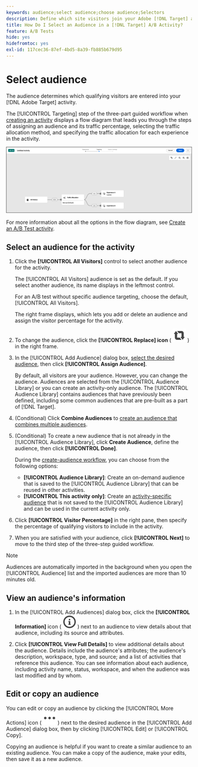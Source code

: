 ```yaml
---
keywords: audience;select audience;choose audience;Selectors
description: Define which site visitors join your Adobe [!DNL Target] activity based on audience criteria.
title: How Do I Select an Audience in a [!DNL Target] A/B Activity?
feature: A/B Tests
hide: yes
hidefromtoc: yes
exl-id: 117cec36-87ef-4bd5-8a39-fb885b679d95
---
```

# Select audience

The audience determines which qualifying visitors are entered into your [!DNL Adobe Target] activity.

The [!UICONTROL Targeting] step of the three-part guided workflow when [creating an activity](/help/main/c-activities/t-test-ab/t-test-create-ab/test-create-ab-beta.md) displays a flow diagram that leads you through the steps of assigning an audience and its traffic percentage, selecting the traffic allocation method, and specifying the traffic allocation for each experience in the activity.

![A/B Test Targeting step](/help/main/c-activities/t-test-ab/t-test-create-ab/assets/ab_flow-new-ui.png)

For more information about all the options in the flow diagram, see [Create an A/B Test activity](/help/main/c-activities/t-test-ab/t-test-create-ab/test-create-ab-beta.md).

## Select an audience for the activity

1. Click the **[!UICONTROL All Visitors]** control to select another audience for the activity.

   The [!UICONTROL All Visitors] audience is set as the default. If you select another audience, its name displays in the leftmost control.

   For an A/B test without specific audience targeting, choose the default, [!UICONTROL All Visitors].

   The right frame displays, which lets you add or delete an audience and assign the visitor percentage for the activity.

1. To change the audience, click the **[!UICONTROL Replace] icon** ( ![Replace icon](/help/main/assets/icons/Retweet.svg) ) in the right frame.

1. In the [!UICONTROL Add Audience] dialog box, [select the desired audience](/help/main/c-activities/t-test-ab/t-test-create-ab/ab-audience.md), then click **[!UICONTROL Assign Audience]**.

   By default, all visitors are your audience. However, you can change the audience. Audiences are selected from the [!UICONTROL Audience Library] or you can create an activity-only audience. The [!UICONTROL Audience Library] contains audiences that have previously been defined, including some common audiences that are pre-built as a part of [!DNL Target]. 

1. (Conditional) Click **Combine Audiences** to [create an audience that combines multiple audiences](/help/main/c-target/combining-multiple-audiences.md). 

1. (Conditional) To create a new audience that is not already in the [!UICONTROL Audience Library], click **Create Audience**, define the audience, then click **[!UICONTROL Done]**. 

    During the [create-audience workflow](/help/main/c-target/c-audiences/audiences.md), you can choose from the following options:

    * **[!UICONTROL Audience Library]**: Create an on-demand audience that is saved to the [!UICONTROL Audience Library] that can be reused in other activities.
    * **[!UICONTROL This activity only]**: Create an [activity-specific audience](/help/main/c-target/creating-activity-only-audience.md) that is not saved to the [!UICONTROL Audience Library] and can be used in the current activity only.

1. Click **[!UICONTROL Visitor Percentage]** in the right pane, then specify the percentage of qualifying visitors to include in the activity.

1. When you are satisfied with your audience, click **[!UICONTROL Next]** to move to the third step of the three-step guided workflow.

>[!NOTE]
>
>Audiences are automatically imported in the background when you open the [!UICONTROL Audience] list and the imported audiences are more than 10 minutes old.

## View an audience's information

1. In the [!UICONTROL Add Audiences] dialog box, click the **[!UICONTROL Information]** icon ( ![Info icon](/help/main/assets/icons/InfoOutline.svg) ) next to an audience to view details about that audience, including its source and attributes.

1. Click **[!UICONTROL View Full Details]** to view additional details about the audience. Details include the audience's attributes; the audience's description, workspace, type, and source; and a list of activities that reference this audience. You can see information about each audience, including activity name, status, workspace, and when the audience was last modified and by whom.

## Edit or copy an audience

You can edit or copy an audience by clicking the [!UICONTROL More Actions] icon ( ![More Actions icon](/help/main/assets/icons/More.svg) ) next to the desired audience in the [!UICONTROL Add Audience] dialog box, then by clicking [!UICONTROL Edit] or [!UICONTROL Copy]. 

Copying an audience is helpful if you want to create a similar audience to an existing audience. You can make a copy of the audience, make your edits, then save it as a new audience.
